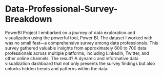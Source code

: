 # Data-Professional-Survey-Breakdown
PowerBI Project
I embarked on a journey of data exploration and visualization using the powerful tool, Power BI. The dataset I worked with was no small feat—a comprehensive survey among data professionals. This survey gathered valuable insights from approximately 600 to 700 data professionals across multiple platforms, including LinkedIn, Twitter, and other online channels.
The result? A dynamic and informative data visualization dashboard that not only presents the survey findings but also unlocks hidden trends and patterns within the data.
